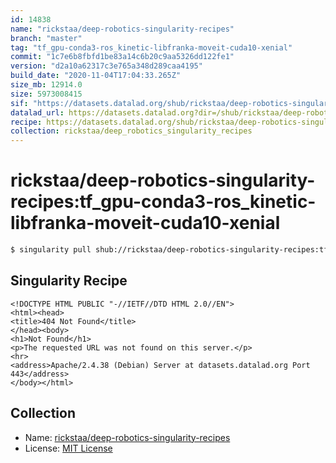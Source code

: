 ```yaml
---
id: 14838
name: "rickstaa/deep-robotics-singularity-recipes"
branch: "master"
tag: "tf_gpu-conda3-ros_kinetic-libfranka-moveit-cuda10-xenial"
commit: "1c7e6b8fbfd1be83a14c6b20c9aa5326dd122fe1"
version: "d2a10a62317c3e765a348d289caa4195"
build_date: "2020-11-04T17:04:33.265Z"
size_mb: 12914.0
size: 5973008415
sif: "https://datasets.datalad.org/shub/rickstaa/deep-robotics-singularity-recipes/tf_gpu-conda3-ros_kinetic-libfranka-moveit-cuda10-xenial/2020-11-04-1c7e6b8f-d2a10a62/d2a10a62317c3e765a348d289caa4195.sif"
datalad_url: https://datasets.datalad.org?dir=/shub/rickstaa/deep-robotics-singularity-recipes/tf_gpu-conda3-ros_kinetic-libfranka-moveit-cuda10-xenial/2020-11-04-1c7e6b8f-d2a10a62/
recipe: https://datasets.datalad.org/shub/rickstaa/deep-robotics-singularity-recipes/tf_gpu-conda3-ros_kinetic-libfranka-moveit-cuda10-xenial/2020-11-04-1c7e6b8f-d2a10a62/Singularity
collection: rickstaa/deep_robotics_singularity_recipes
---
```


# rickstaa/deep-robotics-singularity-recipes:tf_gpu-conda3-ros_kinetic-libfranka-moveit-cuda10-xenial

```bash
$ singularity pull shub://rickstaa/deep-robotics-singularity-recipes:tf_gpu-conda3-ros_kinetic-libfranka-moveit-cuda10-xenial
```

## Singularity Recipe

```singularity
<!DOCTYPE HTML PUBLIC "-//IETF//DTD HTML 2.0//EN">
<html><head>
<title>404 Not Found</title>
</head><body>
<h1>Not Found</h1>
<p>The requested URL was not found on this server.</p>
<hr>
<address>Apache/2.4.38 (Debian) Server at datasets.datalad.org Port 443</address>
</body></html>
```

## Collection

 - Name: [rickstaa/deep-robotics-singularity-recipes](https://github.com/rickstaa/deep-robotics-singularity-recipes)
 - License: [MIT License](https://api.github.com/licenses/mit)

